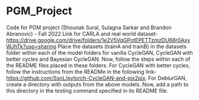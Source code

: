 # PGM_Project
Code for PGM project (Shounak Sural, Sulagna Sarkar and Brandon Abranovic) - Fall 2022
Link for CARLA and real world dataset- https://drive.google.com/drive/folders/1e2V5VqGPotEPETTzmzDU68r0AxyWJhTk?usp=sharing
Place the datasets (trainA and trainB) in the datasets folder within each of the model folders for vanilla CycleGAN, CycleGAN with better cycles and Bayesian CycleGAN. Now, follow the steps within each of the README files placed in these folders. For CycleGAN with better cycles, follow the instructions from the READMe in the following link-https://github.com/SsnL/pytorch-CycleGAN-and-pix2pix. For DeblurGAN, create a directory with outputs from the above models. Now, add a path to this directory in the testing command specified in its README file.
